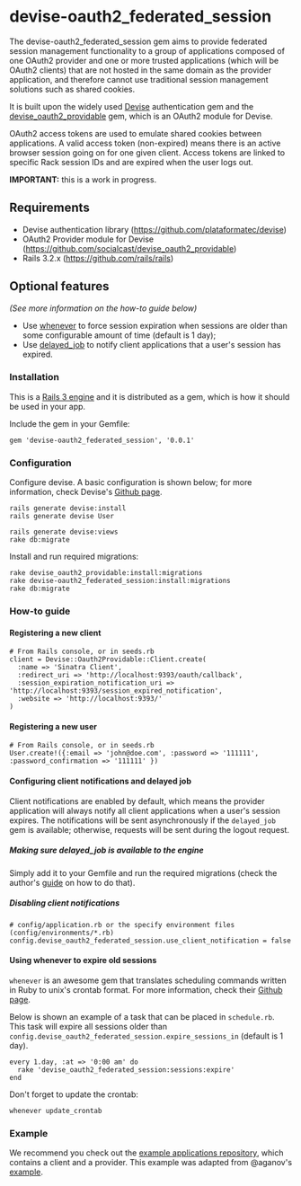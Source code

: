 devise-oauth2\_federated\_session
===============================

The devise-oauth2\_federated\_session gem aims to provide federated session management functionality to a group of applications composed of one OAuth2 provider and one or more trusted applications (which will be OAuth2 clients) that are not hosted in the same domain as the provider application, and therefore cannot use traditional session management solutions such as shared cookies.

It is built upon the widely used [Devise](https://github.com/plataformatec/devise) authentication gem and the [devise\_oauth2\_providable](https://github.com/socialcast/devise_oauth2_providable) gem, which is an OAuth2 module for Devise.

OAuth2 access tokens are used to emulate shared cookies between applications. A valid access token (non-expired) means there is an active browser session going on for one given client. Access tokens are linked to specific Rack session IDs and are expired when the user logs out.

**IMPORTANT:** this is a work in progress.

Requirements
------------

* Devise authentication library (<https://github.com/plataformatec/devise>)
* OAuth2 Provider module for Devise (<https://github.com/socialcast/devise_oauth2_providable>)
* Rails 3.2.x (<https://github.com/rails/rails>)

Optional features
-----------------

_(See more information on the how-to guide below)_

* Use [whenever](https://github.com/javan/whenever) to force session expiration when sessions are older than some configurable amount of time (default is 1 day);
* Use [delayed_job](https://github.com/collectiveidea/delayed_job) to notify client applications that a user's session has expired.

### Installation

This is a [Rails 3 engine](http://edgeguides.rubyonrails.org/engines.html) and it is distributed as a gem, which is how it should be used in your app.

Include the gem in your Gemfile:

    gem 'devise-oauth2_federated_session', '0.0.1'

### Configuration

Configure devise. A basic configuration is shown below; for more information, check Devise's [Github page](https://github.com/plataformatec/devise).

    rails generate devise:install
    rails generate devise User

    rails generate devise:views
    rake db:migrate

Install and run required migrations:

    rake devise_oauth2_providable:install:migrations
    rake devise-oauth2_federated_session:install:migrations
    rake db:migrate

### How-to guide

#### Registering a new client

    # From Rails console, or in seeds.rb
    client = Devise::Oauth2Providable::Client.create(
      :name => 'Sinatra Client',
      :redirect_uri => 'http://localhost:9393/oauth/callback',
      :session_expiration_notification_uri => 'http://localhost:9393/session_expired_notification',
      :website => 'http://localhost:9393/'
    )
    
#### Registering a new user

    # From Rails console, or in seeds.rb
    User.create!({:email => 'john@doe.com', :password => '111111', :password_confirmation => '111111' })

#### Configuring client notifications and delayed job

Client notifications are enabled by default, which means the provider application will always notify all client applications when a user's session expires. The notifications will be sent asynchronously if the `delayed_job` gem is available; otherwise, requests will be sent during the logout request.

##### Making sure delayed_job is available to the engine

Simply add it to your Gemfile and run the required migrations (check the author's [guide](https://github.com/collectiveidea/delayed_job) on how to do that).

##### Disabling client notifications

    # config/application.rb or the specify environment files (config/environments/*.rb)
    config.devise_oauth2_federated_session.use_client_notification = false
    
#### Using whenever to expire old sessions

`whenever` is an awesome gem that translates scheduling commands written in Ruby to unix's crontab format.
For more information, check their [Github page](https://github.com/javan/whenever).

Below is shown an example of a task that can be placed in `schedule.rb`. This task will expire all sessions older than `config.devise_oauth2_federated_session.expire_sessions_in` (default is 1 day).

    every 1.day, :at => '0:00 am' do
      rake 'devise_oauth2_federated_session:sessions:expire'
    end
    
Don't forget to update the crontab:

    whenever update_crontab

### Example

We recommend you check out the <a href="https://github.com/kauplus/federated-session-example">example applications repository</a>, which contains a client and a provider. 
This example was adapted from @aganov's [example](https://github.com/aganov/devise-oauth2-provider-client).

